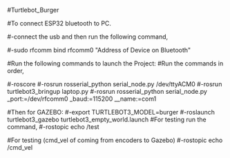 #Turtlebot_Burger

#To connect ESP32 bluetooth to PC.

#-connect the usb and then run the following command,

#-sudo rfcomm bind rfcomm0 "Address of Device on Bluetooth"

#Run the following commands to launch the Project:
#Run the commands in order,

#-roscore
#-rosrun rosserial_python serial_node.py /dev/ttyACM0
#-rosrun turtlebot3_bringup laptop.py
#-rosrun rosserial_python serial_node.py _port:=/dev/rfcomm0 _baud:=115200 __name:=com1


#Then for GAZEBO:
#-export TURTLEBOT3_MODEL=burger
#-roslaunch turtlebot3_gazebo turtlebot3_empty_world.launch
#For testing run the command,
#-rostopic echo /test


#For testing (cmd_vel of coming from encoders to Gazebo)
#-rostopic echo /cmd_vel
